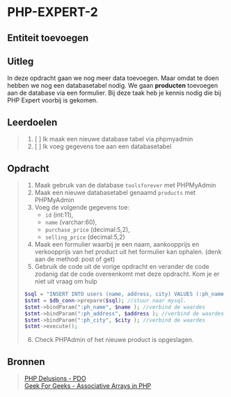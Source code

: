 # PHP-EXPERT-2

## Entiteit toevoegen

## Uitleg

In deze opdracht gaan we nog meer data toevoegen. Maar omdat te doen hebben we nog een databasetabel nodig.
We gaan __producten__ toevoegen aan de database via een formulier. Bij deze taak heb je kennis nodig die bij PHP Expert voorbij is gekomen.

## Leerdoelen

> 1. [ ] Ik maak een nieuwe database tabel via phpmyadmin
> 1. [ ] Ik voeg gegevens toe aan een databasetabel

## Opdracht

> 1. Maak gebruik van de database `toolsforever` met PHPMyAdmin
> 2. Maak een nieuwe databasetabel genaamd `products` met PHPMyAdmin
> 3. Voeg de volgende gegevens toe:
>       - `id` (int:11),
>       - `name` (varchar:60),
>       - `purchase_price`  (decimal:5,2),
>       - `selling_price`  (decimal:5,2)
> 4. Maak een formulier waarbij je een naam, aankoopprijs en verkoopprijs van het product uit het formulier kan ophalen. (denk aan de method: post of get)
> 5. Gebruik de code uit de vorige opdracht en verander de code zodanig dat de code overeenkomt met deze opdracht. Kom je er niet uit vraag om hulp
>
> ```php
> $sql = "INSERT INTO users (name, address, city) VALUES (:ph_name , :ph_address, :ph_city)" ;//sql query
> $stmt = $db_conn->prepare($sql); //stuur naar mysql.
> $stmt->bindParam(":ph_name", $name ); //verbind de waardes
> $stmt->bindParam(":ph_address", $address ); //verbind de waardes
> $stmt->bindParam(":ph_city", $city ); //verbind de waardes
> $stmt->execute();
> ```
>
> 6. Check PHPAdmin of het nieuwe product is opgeslagen.

## Bronnen

> [PHP Delusions - PDO](https://phpdelusions.net/pdo)  
> [Geek For Geeks - Associative Arrays in PHP](https://www.geeksforgeeks.org/associative-arrays-in-php/)  
